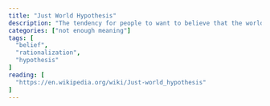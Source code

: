 ```yaml
---
title: "Just World Hypothesis"
description: "The tendency for people to want to believe that the world is fundamentally just, causing them to rationalize an otherwise inexplicable injustice as deserved by the victim(s)."
categories: ["not enough meaning"]
tags: [
  "belief",
  "rationalization",
  "hypothesis"
]
reading: [
  "https://en.wikipedia.org/wiki/Just-world_hypothesis"
]
---
```


